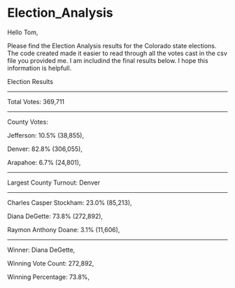 # Election_Analysis

Hello Tom, 

Please find the Election Analysis results for the Colorado state elections. The code created made it easier to read through all the votes cast in the csv file you provided me. I am includind the final results below. I hope this information is helpfull.

Election Results

----------------------------
 
Total Votes: 369,711

----------------------------

County Votes:


Jefferson: 10.5% (38,855),

Denver: 82.8% (306,055),

Arapahoe: 6.7% (24,801),

----------------------------

Largest County Turnout: Denver 

----------------------------

Charles Casper Stockham: 23.0% (85,213),

Diana DeGette: 73.8% (272,892),

Raymon Anthony Doane: 3.1% (11,606),

----------------------------

Winner: Diana DeGette,

Winning Vote Count: 272,892,

Winning Percentage: 73.8%,

